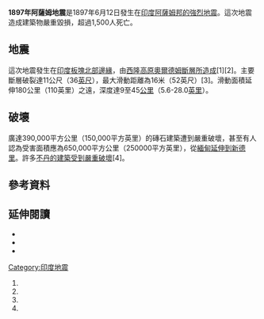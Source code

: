**1897年阿薩姆地震**是1897年6月12日發生在[印度](../Page/印度.md "wikilink")[阿薩姆邦的強烈](https://zh.wikipedia.org/wiki/阿薩姆邦 "wikilink")[地震](../Page/地震.md "wikilink")。這次地震造成建築物嚴重毀損，超過1,500人死亡。

## 地震

這次地震發生在[印度板塊北部邊緣](https://zh.wikipedia.org/wiki/印度板塊 "wikilink")，由[西隆高原奧爾德姆斷層所造成](https://zh.wikipedia.org/wiki/西隆高原 "wikilink")\[1\]\[2\]。主要斷層破裂達11公尺（36[英尺](https://zh.wikipedia.org/wiki/英尺 "wikilink")），最大滑動距離為16米（52英尺）\[3\]。滑動面積延伸180公里（110英里）之遠，深度達9至45[公里](../Page/公里.md "wikilink")（5.6-28.0[英里](../Page/英里.md "wikilink")）。

## 破壞

廣達390,000平方公里（150,000平方英里）的磚石建築遭到嚴重破壞，甚至有人認為受害面積應為650,000平方公里（250000平方英里），從[緬甸延伸到](https://zh.wikipedia.org/wiki/緬甸 "wikilink")[新德里](../Page/新德里.md "wikilink")。許多[不丹的建築受到嚴重破壞](../Page/不丹.md "wikilink")\[4\]。

## 參考資料

## 延伸閱讀

  -
  -
  -
[Category:印度地震](https://zh.wikipedia.org/wiki/Category:印度地震 "wikilink")

1.
2.

3.

4.